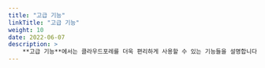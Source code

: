 ```yaml
---
title: "고급 기능"
linkTitle: "고급 기능"
weight: 10
date: 2022-06-07
description: >
    **고급 기능**에서는 클라우드포레를 더욱 편리하게 사용할 수 있는 기능들을 설명합니다. 
---
```

